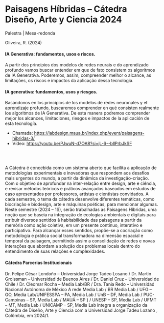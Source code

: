 # Paisagens Híbridas – Cátedra Diseño, Arte y Ciencia 2024

Palestra | Mesa-redonda

Oliveira, R. (2024)

#### IA Generativa: fundamentos, usos e riscos.

A partir dos princípios dos modelos de redes neurais e do aprendizado profundo vamos buscar entender em que de fato consistem os algoritmos de IA Generativa.
Poderemos, assim, compreender melhor o alcance, as limitações, os riscos e impactos da aplicação dessa tecnologia.

#### IA generativa: fundamentos, usos y riesgos.

Basándonos en los principios de los modelos de redes neuronales y el aprendizaje profundo, buscaremos comprender en qué consisten realmente los algoritmos de IA Generativa.
De esta manera podremos comprender mejor los alcances, limitaciones, riesgos e impactos de la aplicación de esta tecnología.

* Chamada: https://labdesign.maua.br/index.php/event/paisagens-hibridas-3/
* Vídeo: https://youtu.be/PJwuN-d7OA8?si=jL-6--bllPrbJkSF

<br>
<br>

A Cátedra é concebida como um sistema aberto que facilita a aplicação de metodologias experimentais e inovadoras que respondem aos desafios mais urgentes do mundo, a partir da dinâmica da investigação-criação. Com o objetivo de aprofundar na inter-relação entre design, arte e ciência, e revisar métodos teóricos e práticos avançados baseados em estudos de caso apresentados por professores, artistas e cientistas convidados. A cada semestre, o tema da cátedra desenvolve diferentes temáticas, como biocriação e biodesign, arte e máquinas poéticas, para mencionar algumas. Neste semestre (2024 – 1S), serão trabalhadas as Paisagens Híbridas, uma noção que se baseia na integração de ecologias ambientais e digitais para atribuir diversos sentidos à habitabilidade das paisagens a partir da memória como ação coletiva, em um presente contínuo, interativo e participativo. Para alcançar esses sentidos, propõe-se a cocriação como metodologia e prática social transformadora na dimensão espacial e temporal da paisagem, permitindo assim a consolidação de redes e novas interações que abordam a solução dos problemas locais dentro do entendimento de suas relações e complexidades.

#### Cátedra Parcerias Institucionais 
Dr. Felipe César Londoño – Universidad Jorge Tadeo Losano / Dr. Martin Groissman – Universidad de Buenos Aires / Dr. Daniel Cruz – Universidad de Chile / Dr. Cleomar Rocha – Media Lab/BR / Dra. Tania Redo – Universidad Nacional Autónoma de México
A rede Media Lab / BR Media Lab / UFG – GO, Media Lab/UNIFESSPA – PA, Media Lab / UnB – DF, Media Lab / PUC-Campinas – SP, Media Lab / MAUÁ – SP ) / UNESP – SP, Media Lab / UFMT – MT, Media Lab / UNICAMP – SP, Media Lab integra a organização da Cátedra de Diseño, Arte y Ciencia com a Universidad Jorge Tadeu Lozano , Colômbia, em 2024/1.


